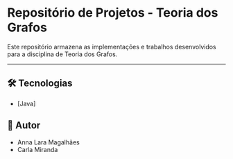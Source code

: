 # Repositório de Projetos - Teoria dos Grafos

Este repositório armazena as implementações e trabalhos desenvolvidos para a disciplina de Teoria dos Grafos.

---

## 🛠️ Tecnologias
* [Java]

## 👤 Autor
* Anna Lara Magalhães
* Carla Miranda
